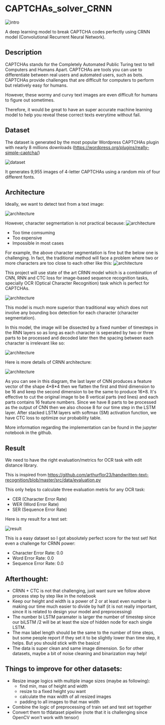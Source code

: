# CAPTCHAs_solver_CRNN

![intro](https://i.imgur.com/bpsF4fO.jpg)

A deep learning model to break CAPTCHA codes perfectly using CRNN model (Convolutional Recurrent Neural Network).

## Description

CAPTCHAs stands for the Completely Automated Public Turing test to tell Computers and Humans Apart. CAPTCHAs are tools you can use to differentiate between real users and automated users, such as bots. CAPTCHAs provide challenges that are difficult for computers to perform but relatively easy for humans.

However, these wormy and curvy text images are even difficult for humans to figure out sometimes.

Therefore, it would be great to have an super accurate machine learning model to help you reveal these correct texts everytime without fail.

## Dataset 

The dataset is generated by the most popular Wordpress CAPTCHAs plugin with nearly 8 millions downloads (https://wordpress.org/plugins/really-simple-captcha/)

![dataset](https://i.imgur.com/zYz5Qtl.gif)

It generates 9,955 images of  4-letter CAPTCHAs using a random mix of four different fonts.

## Architecture

Ideally, we want to detect text from a text image:

![architecture](https://i.imgur.com/dH3mK1H.png)

However, character segmentation is not practical because:
![architecture](https://i.imgur.com/AyUqcPp.png)
* Too time comsuming
* Too expensive 
* Impossible in most cases

For example, the above character segmentation is fine but the below one is challenging. In fact, the traditional method will face a problem where two or more characters are too close to each other like this:
![architecture](https://i.imgur.com/jBbSJ19.png)

This project will use state of the art CRNN model which is a combination of CNN, RNN and CTC loss for image-based sequence recognition tasks, specially OCR (Optical Character Recognition) task which is perfect for CAPTCHAs.

![architecture](https://i.imgur.com/npfKiCa.jpg)

This model is much more superior than traditional way which does not involve any bounding box detection for each character (character segmentation). 

In this model, the image will be dissected by a fixed number of timesteps in the RNN layers so as long as each character is seperated by two or three parts to be processed and decoded later then the spacing between each character is irrelevant like so:

![architecture](https://i.imgur.com/TOpXFan.png)

Here is more details of CRNN architecture:

![architecture](https://i.imgur.com/7f1IU0Q.png)

As you can see in this diagram, the last layer of CNN produces a feature vector of the shape 4\*8\*4 then we flatten the first and third dimension to be 16 and keep the second dimension to be the same to produce 16\*8. It's effective to cut the original image to be 8 vertical parts (red lines) and each parts contains 16 feature numbers. Since we have 8 parts to be processed as the output of CNN then we also choose 8 for our time step in the LSTM layer. After stacked LSTM layers with softmax (SM) activation function, we have CTC loss to optimize our probability table.

More information regarding the implementation can be found in the jupyter notebook in the github.

## Result

We need to have the right evaluation/metrics for OCR task with edit distance library.

This is inspired from https://github.com/arthurflor23/handwritten-text-recognition/blob/master/src/data/evaluation.py

This only helps to calculate three evaluation metris for any OCR task:
- CER (Character Error Rate)
- WER (Word Error Rate)
- SER (Sequence Error Rate)

Here is my result for a test set:

![result](https://i.imgur.com/CLAkqda.png)

This is a easy dataset so I got absolutely perfect score for the test set! Not even a challenge for CRNN power:
* Character Error Rate: 0.0
* Word Error Rate:      0.0
* Sequence Error Rate:  0.0

## Afterthought:
- CRNN + CTC is not that challenging, just want sure we follow above process step by step like in the notebook
- Keep our height and width is a power of 2 or at least even number is making our time much 
easier to divide by half (it is not really important, since it is related to design your model and preprocessing)
- The number bi LSTM paramater is larger the number of timestep since our biLSTM /2 will be at least the size of hidden node for each single LSTM.
- The max label length should be the same to the number of time steps, but some people report if they set it to be slightly lower than time step, it helps. 
But you should stick with the basics!
- The data is super clean and same image dimension. So for other datasets, maybe a bit of noise cleaning and binarization may help!

## Things to improve for other datasets:
- Resize image logics with multiple image sizes (maybe as following):
    + find min, max of height and width
    + resize to a fixed height you want
    + calculate the max width of all resized images
    + padding to all images to that max width
- Combine the logic of preprocessing of train set and test set together
- Convert them to tfdataset pipeline (note that it is challenging since OpenCV won't work with tensor)